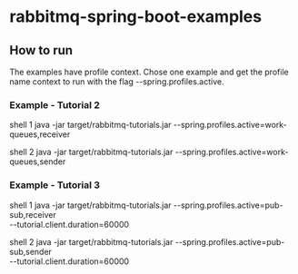 # rabbitmq-spring-boot-examples

## How to run
The examples have profile context. Chose one example and get the profile name context to run with the flag --spring.profiles.active.

### Example - Tutorial 2
shell 1
java -jar target/rabbitmq-tutorials.jar --spring.profiles.active=work-queues,receiver

shell 2
java -jar target/rabbitmq-tutorials.jar --spring.profiles.active=work-queues,sender

### Example - Tutorial 3
shell 1
java -jar target/rabbitmq-tutorials.jar --spring.profiles.active=pub-sub,receiver \
    --tutorial.client.duration=60000
    
shell 2
java -jar target/rabbitmq-tutorials.jar --spring.profiles.active=pub-sub,sender \
    --tutorial.client.duration=60000
